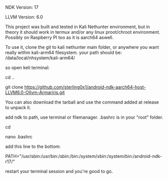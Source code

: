 NDK Version: 17

LLVM Version: 6.0

This project was built and tested in Kali Nethunter environment, but in theory it should work in termux and/or any linux proot/chroot environment.
Possibly on Raspberry PI too as it is aarch64 aswell.

To use it, clone the git to kali nethunter main folder, or anywhere you want really within kali-arm64 filesystem.
your path should be: 
/data/local/nhsystem/kali-arm64/

so open keli terminal:

cd ..

git clone https://github.com/sterling0x1/android-ndk-aarch64-host-LLVM6.0-Ollvm-Armariris.git

You can also download the tarball and use the command added at release to unpack it.

add ndk to path, use terminal or filemanager. .bashrc is in your "root" folder.

cd

nano .bashrc

add this line to the bottom:

PATH="/usr/sbin:/usr/bin:/sbin:/bin:/system/xbin:/system/bin:/android-ndk-r17/"

restart your terminal session and you're good to go.

